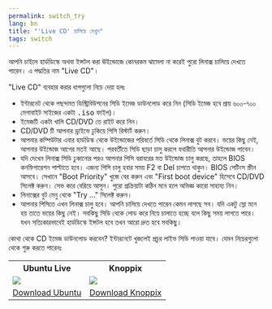 ```yaml
---
permalink: switch_try
lang: bn
title: "'Live CD' চালিয়ে দেখুন"
tags: switch
---
```


আপনি চাইলে হার্ডডিস্কে অথবা ইন্সটল করা ঊইন্ডোজে কোনরকম ঝামেলা না করেই পুরো লিনাক্স চালিয়ে দেখতে পারেন। এ পদ্ধতির নাম "Live CD"।

"Live CD" ব্যবহার করার ধাপগুলো নিচে দেয়া হলঃ

<ul>

<li>ইন্টারনেট থেকে পছন্দমত ডিস্ট্রিবিউশনের সিডি ইমেজ ডাউনলোড করে নিন (সিডি ইমেজ হবে প্রায় ৬০০-৭০০ মেগাবাইট সাইজের একটা <tt>.iso</tt> ফাইল)।</li>

<li>ইমেজটি একটা খালি CD/DVD তে রাইট করে নিন।</li>

<li>CD/DVD টি আপনার ড্রাইভে ঢুকিয়ে পিসি রিস্টার্ট করুন।</li>

<li>আপনার কম্পিউটার এবার হার্ডডিস্ক থেকে উইন্ডোজের পরিবর্তে সিডি থেকে লিনাক্স বুট করবে। ভয়ের কিছু নেই, আপনার উইন্ডোজ আগের মতই আছে। পরবর্তীতে সিডি ছাড়া চালু করলে যথারীতি আপনার উইন্ডোজ পাবেন।</li>

<li>যদি দেখেন লিনাক্স সিডি ঢুকানোর পরও আপনার পিসি বরাবরের মত উইন্ডোজ চালু করছে, তাহলে BIOS কনফিগারেশন পাল্টাতে হবে। এজন্য পিসি চালু হবার সময় F2 বা Del চাপতে থাকুন। BIOS সেটিংস স্ক্রীন আসবে। সেখানে "Boot Priority" খুজে বের করুন এবং "First boot device" হিসেবে CD/DVD সিলেক্ট করুন। সেভ করে বেরিয়ে আসুন। পুরো প্রক্রিয়াটা কঠিন মনে হলে অভিজ্ঞ কারো সাহায্য নিন।</li>

<li>লিনাক্সের বুট মেনু থেকে "Try ..." সিলেক্ট করুন।</li>

<li>আপনার পিসিতে এখন লিনাক্স চালু হবে। আপনি চালিয়ে দেখতে পারেন কেমন লাগছে সব। যদি একটু স্লো মনে হয় তাতে ভয়ের কিছু নেই। সবকিছু সিডি থেকে লোড করে নিয়ে চালাতে হচ্ছে বলে কিছু সময় লাগতে পারে। যখন সত্যিকারভাবেই হার্ডডিস্কে ইন্সটল হবে তখন আরো দ্রুত হবে সবকিছু।</li>

</ul>

কোথা থেকে CD ইমেজ ডাউনলোড করবেন? ইন্টারনেটে খুজলেই প্রচুর লাইভ সিডি পাওয়া যাবে। যেমন নিচেরগুলো থেকে শুরু করতে পারেনঃ

<table cols="2">
<tr>
<th>Ubuntu Live</th>
<th>Knoppix</th>
</tr>

<tr>
<td><a href="Images/ubuntu.png"><img src="Images/ubuntu_thumbnail.png" /></a></td>
<td><a href="Images/knoppix.png"><img src="Images/knoppix_thumbnail.png" /></a></td>
</tr>

<tr>
<td><a 
href="http://www.ubuntu.com/download">Download Ubuntu</a></td>
<td><a 
href="http://www.knoppix.net/get.php">Download Knoppix</a></td>
</tr>

</table>

